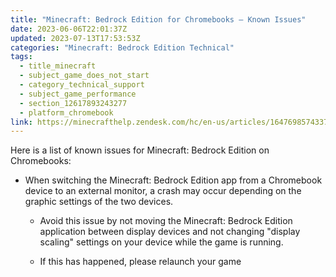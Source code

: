 ```yaml
---
title: "Minecraft: Bedrock Edition for Chromebooks – Known Issues"
date: 2023-06-06T22:01:37Z
updated: 2023-07-13T17:53:53Z
categories: "Minecraft: Bedrock Edition Technical"
tags:
  - title_minecraft
  - subject_game_does_not_start
  - category_technical_support
  - subject_game_performance
  - section_12617893243277
  - platform_chromebook
link: https://minecrafthelp.zendesk.com/hc/en-us/articles/16476985743373-Minecraft-Bedrock-Edition-for-Chromebooks-Known-Issues
---
```


Here is a list of known issues for Minecraft: Bedrock Edition on Chromebooks:

-   When switching the Minecraft: Bedrock Edition app from a Chromebook device to an external monitor, a crash may occur depending on the graphic settings of the two devices.
    -   Avoid this issue by not moving the Minecraft: Bedrock Edition application between display devices and not changing \"display scaling\" settings on your device while the game is running.

    -   If this has happened, please relaunch your game
